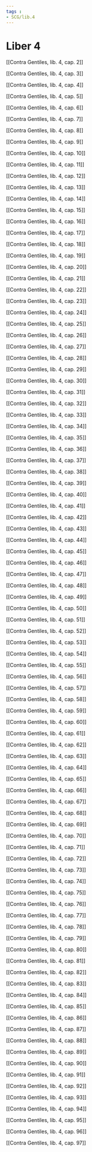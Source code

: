 ```yaml
---
tags : 
- SCG/lib.4
---
```


# Liber 4

[[Contra Gentiles, lib. 4, cap. 2]]

[[Contra Gentiles, lib. 4, cap. 3]]

[[Contra Gentiles, lib. 4, cap. 4]]

[[Contra Gentiles, lib. 4, cap. 5]]

[[Contra Gentiles, lib. 4, cap. 6]]

[[Contra Gentiles, lib. 4, cap. 7]]

[[Contra Gentiles, lib. 4, cap. 8]]

[[Contra Gentiles, lib. 4, cap. 9]]

[[Contra Gentiles, lib. 4, cap. 10]]

[[Contra Gentiles, lib. 4, cap. 11]]

[[Contra Gentiles, lib. 4, cap. 12]]

[[Contra Gentiles, lib. 4, cap. 13]]

[[Contra Gentiles, lib. 4, cap. 14]]

[[Contra Gentiles, lib. 4, cap. 15]]

[[Contra Gentiles, lib. 4, cap. 16]]

[[Contra Gentiles, lib. 4, cap. 17]]

[[Contra Gentiles, lib. 4, cap. 18]]

[[Contra Gentiles, lib. 4, cap. 19]]

[[Contra Gentiles, lib. 4, cap. 20]]

[[Contra Gentiles, lib. 4, cap. 21]]

[[Contra Gentiles, lib. 4, cap. 22]]

[[Contra Gentiles, lib. 4, cap. 23]]

[[Contra Gentiles, lib. 4, cap. 24]]

[[Contra Gentiles, lib. 4, cap. 25]]

[[Contra Gentiles, lib. 4, cap. 26]]

[[Contra Gentiles, lib. 4, cap. 27]]

[[Contra Gentiles, lib. 4, cap. 28]]

[[Contra Gentiles, lib. 4, cap. 29]]

[[Contra Gentiles, lib. 4, cap. 30]]

[[Contra Gentiles, lib. 4, cap. 31]]

[[Contra Gentiles, lib. 4, cap. 32]]

[[Contra Gentiles, lib. 4, cap. 33]]

[[Contra Gentiles, lib. 4, cap. 34]]

[[Contra Gentiles, lib. 4, cap. 35]]

[[Contra Gentiles, lib. 4, cap. 36]]

[[Contra Gentiles, lib. 4, cap. 37]]

[[Contra Gentiles, lib. 4, cap. 38]]

[[Contra Gentiles, lib. 4, cap. 39]]

[[Contra Gentiles, lib. 4, cap. 40]]

[[Contra Gentiles, lib. 4, cap. 41]]

[[Contra Gentiles, lib. 4, cap. 42]]

[[Contra Gentiles, lib. 4, cap. 43]]

[[Contra Gentiles, lib. 4, cap. 44]]

[[Contra Gentiles, lib. 4, cap. 45]]

[[Contra Gentiles, lib. 4, cap. 46]]

[[Contra Gentiles, lib. 4, cap. 47]]

[[Contra Gentiles, lib. 4, cap. 48]]

[[Contra Gentiles, lib. 4, cap. 49]]

[[Contra Gentiles, lib. 4, cap. 50]]

[[Contra Gentiles, lib. 4, cap. 51]]

[[Contra Gentiles, lib. 4, cap. 52]]

[[Contra Gentiles, lib. 4, cap. 53]]

[[Contra Gentiles, lib. 4, cap. 54]]

[[Contra Gentiles, lib. 4, cap. 55]]

[[Contra Gentiles, lib. 4, cap. 56]]

[[Contra Gentiles, lib. 4, cap. 57]]

[[Contra Gentiles, lib. 4, cap. 58]]

[[Contra Gentiles, lib. 4, cap. 59]]

[[Contra Gentiles, lib. 4, cap. 60]]

[[Contra Gentiles, lib. 4, cap. 61]]

[[Contra Gentiles, lib. 4, cap. 62]]

[[Contra Gentiles, lib. 4, cap. 63]]

[[Contra Gentiles, lib. 4, cap. 64]]

[[Contra Gentiles, lib. 4, cap. 65]]

[[Contra Gentiles, lib. 4, cap. 66]]

[[Contra Gentiles, lib. 4, cap. 67]]

[[Contra Gentiles, lib. 4, cap. 68]]

[[Contra Gentiles, lib. 4, cap. 69]]

[[Contra Gentiles, lib. 4, cap. 70]]

[[Contra Gentiles, lib. 4, cap. 71]]

[[Contra Gentiles, lib. 4, cap. 72]]

[[Contra Gentiles, lib. 4, cap. 73]]

[[Contra Gentiles, lib. 4, cap. 74]]

[[Contra Gentiles, lib. 4, cap. 75]]

[[Contra Gentiles, lib. 4, cap. 76]]

[[Contra Gentiles, lib. 4, cap. 77]]

[[Contra Gentiles, lib. 4, cap. 78]]

[[Contra Gentiles, lib. 4, cap. 79]]

[[Contra Gentiles, lib. 4, cap. 80]]

[[Contra Gentiles, lib. 4, cap. 81]]

[[Contra Gentiles, lib. 4, cap. 82]]

[[Contra Gentiles, lib. 4, cap. 83]]

[[Contra Gentiles, lib. 4, cap. 84]]

[[Contra Gentiles, lib. 4, cap. 85]]

[[Contra Gentiles, lib. 4, cap. 86]]

[[Contra Gentiles, lib. 4, cap. 87]]

[[Contra Gentiles, lib. 4, cap. 88]]

[[Contra Gentiles, lib. 4, cap. 89]]

[[Contra Gentiles, lib. 4, cap. 90]]

[[Contra Gentiles, lib. 4, cap. 91]]

[[Contra Gentiles, lib. 4, cap. 92]]

[[Contra Gentiles, lib. 4, cap. 93]]

[[Contra Gentiles, lib. 4, cap. 94]]

[[Contra Gentiles, lib. 4, cap. 95]]

[[Contra Gentiles, lib. 4, cap. 96]]

[[Contra Gentiles, lib. 4, cap. 97]]

